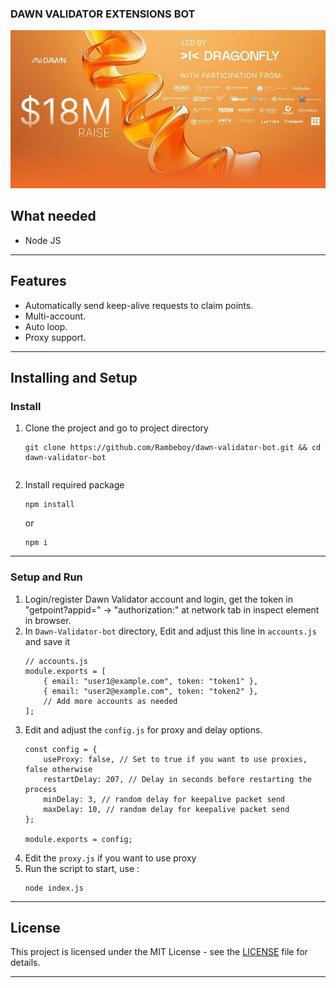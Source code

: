 ### DAWN VALIDATOR EXTENSIONS BOT

![dawn](assets/img.png)

## What needed

- Node JS

---

## Features

- Automatically send keep-alive requests to claim points.
- Multi-account.
- Auto loop.
- Proxy support.


---

## Installing and Setup

### Install

1. Clone the project and go to project directory
   ```
   git clone https://github.com/Rambeboy/dawn-validator-bot.git && cd dawn-validator-bot
   ```
   ```
2. Install required package
   ```
   npm install
   ```
   or
   ```
   npm i
   ```

---

### Setup and Run

1. Login/register Dawn Validator account and login, get the token in "getpoint?appid=" -> "authorization:" at network tab in inspect element in browser. 
2. In `Dawn-Validator-bot` directory, Edit and adjust this line in `accounts.js` and save it
	```
	// accounts.js
	module.exports = [
		{ email: "user1@example.com", token: "token1" },
		{ email: "user2@example.com", token: "token2" },
		// Add more accounts as needed
	];
	```
3. Edit and adjust the `config.js` for proxy and delay options.
	```
	const config = {
	    useProxy: false, // Set to true if you want to use proxies, false otherwise
	    restartDelay: 207, // Delay in seconds before restarting the process
		minDelay: 3, // random delay for keepalive packet send
	    maxDelay: 10, // random delay for keepalive packet send
	};
	
	module.exports = config;
	```
4. Edit the `proxy.js` if you want to use proxy
5. Run the script to start, use :
    ```
    node index.js
    ```
	
---

## License

This project is licensed under the MIT License - see the [LICENSE](LICENSE) file for details.

---
